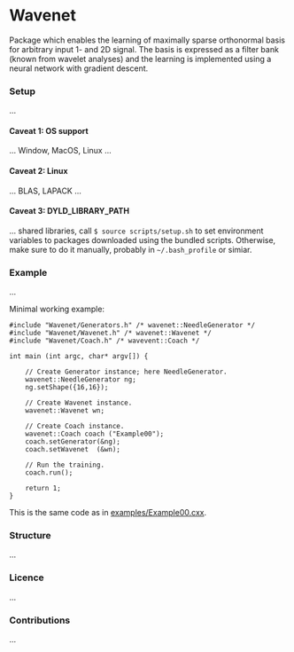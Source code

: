 # Wavenet

Package which enables the learning of maximally sparse orthonormal basis for arbitrary input 1- and 2D signal. The basis is expressed as a filter bank (known from wavelet analyses) and the learning is implemented using a neural network with gradient descent.

### Setup

...

#### Caveat 1: OS support

... Window, MacOS, Linux ...

#### Caveat 2: Linux

... BLAS, LAPACK ...

#### Caveat 3: DYLD_LIBRARY_PATH

... shared libraries, call `$ source scripts/setup.sh` to set environment variables to packages downloaded using the bundled scripts. Otherwise, make sure to do it manually, probably in `~/.bash_profile` or simiar.

### Example

...

Minimal working example:

```
#include "Wavenet/Generators.h" /* wavenet::NeedleGenerator */
#include "Wavenet/Wavenet.h" /* wavenet::Wavenet */
#include "Wavenet/Coach.h" /* wavevent::Coach */

int main (int argc, char* argv[]) {

    // Create Generator instance; here NeedleGenerator.
    wavenet::NeedleGenerator ng;
    ng.setShape({16,16});
    
    // Create Wavenet instance.
    wavenet::Wavenet wn;

    // Create Coach instance.
    wavenet::Coach coach ("Example00");
    coach.setGenerator(&ng);
    coach.setWavenet  (&wn);
    
    // Run the training.
    coach.run();

    return 1;
}
```

This is the same code as in [examples/Example00.cxx](examples/Example00.cxx).

### Structure

...


### Licence

...


### Contributions

...

